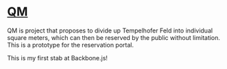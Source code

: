 # [QM](http://discom4rt.github.io/qm/)

QM is project that proposes to divide up Tempelhofer Feld into individual square meters, which can then be reserved by the public without limitation. This is a prototype for the reservation portal.

This is my first stab at Backbone.js!